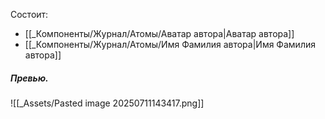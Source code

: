 Состоит:
- [[_Компоненты/Журнал/Атомы/Аватар автора|Аватар автора]]
- [[_Компоненты/Журнал/Атомы/Имя Фамилия автора|Имя Фамилия автора]]

##### Превью.
![[_Assets/Pasted image 20250711143417.png]]